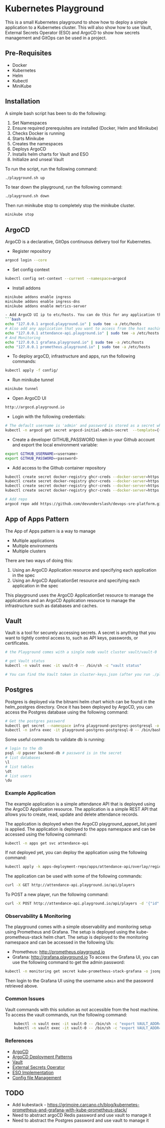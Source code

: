# Kubernetes Playground
This is a small Kubernetes playground to show how to deploy a simple application to a Kubernetes cluster. This will also show how to use Vault, External Secrets Operator (ESO) and ArgoCD to show how secrets management and GitOps can be used in a project.

## Pre-Requisites
- Docker
- Kubernetes
- Helm
- Kubectl
- MiniKube

## Installation
A simple bash script has been to do the following:

1. Set Namespaces
2. Ensure required prerequisites are installed (Docker, Helm and Minikube)
3. Checks Docker is running
4. Starts Minikube
5. Creates the namespaces
6. Deploys ArgoCD
7. Installs helm charts for Vault and ESO
8. Initialize and unseal Vault

To run the script, run the following command:
```bash
./playground.sh up
```

To tear down the playground, run the following command:
```bash
./playground.sh down
```

Then run minikube stop to completely stop the minikube cluster.
```bash
minikube stop
```

## ArgoCD 
ArgoCD is a declarative, GitOps continuous delivery tool for Kubernetes.

- Register repository
```bash
argocd login --core
```

- Set config context
```bash
kubectl config set-context --current --namespace=argocd
```

- Install addons
```bash
minikube addons enable ingress
minikube addons enable ingress-dns
minikube addons enable metrics-server

- Add ArgoCD UI ip to etc/hosts. You can do this for any application that you want to access from the host machine and you have provided and ingress or a load balancer manifest.
```bash
echo "127.0.0.1 argocd.playground.io" | sudo tee -a /etc/hosts
# Also add any application that you want to access from the host machine, eg:
echo "127.0.0.1 attendance-api.playground.io" | sudo tee -a /etc/hosts
# And Monitoring
echo "127.0.0.1 grafana.playground.io" | sudo tee -a /etc/hosts
echo "127.0.0.1 prometheus.playground.io" | sudo tee -a /etc/hosts
```

- To deploy argoCD, infrastructure and apps, run the following commands:

```bash
kubectl apply -f config/
```

- Run minikube tunnel
```bash
minikube tunnel
```

- Open ArgoCD UI
```bash
http://argocd.playground.io
```

- Login with the following credentials:
```bash
# The default username is 'admin' and password is stored as a secret which can be retrieved using:
kubectl -n argocd get secret argocd-initial-admin-secret  --template={{.data.password}} | base64 --decode
```

- Create a developer GITHUB_PASSWORD token in your Github account and export the local environment variable:
```bash
export GITHUB_USERNAME=<username>
export GITHUB_PASSWORD=<password>
```

- Add access to the Github container repository
```bash
kubectl create secret docker-registry ghcr-creds --docker-server=https://ghcr.io --docker-username=$GITHUB_USERNAME --docker-password=$GITHUB_PASSWORD --docker-email=$GITHUB_USERNAME -n argocd
kubectl create secret docker-registry ghcr-creds --docker-server=https://ghcr.io --docker-username=$GITHUB_USERNAME --docker-password=$GITHUB_PASSWORD --docker-email=$GITHUB_USERNAME -n apps
kubectl create secret docker-registry ghcr-creds --docker-server=https://ghcr.io --docker-username=$GITHUB_USERNAME --docker-password=$GITHUB_PASSWORD --docker-email=$GITHUB_USERNAME -n infra
kubectl create secret docker-registry ghcr-creds --docker-server=https://ghcr.io --docker-username=$GITHUB_USERNAME --docker-password=$GITHUB_PASSWORD --docker-email=$GITHUB_USERNAME -n external-secrets
```


```bash
# Add repo
argocd repo add https://github.com/devunderslash/devops-sre-platform.git --username $GITHUB_USERNAME --password $GITHUB_PASSWORD
```

## App of Apps Pattern
The App of Apps pattern is a way to manage
- Multiple applications
- Multiple environments
- Multiple clusters

There are two ways of doing this:
1. Using an ArgoCD Application resource and specifying each application in the spec
2. Using an ArgoCD ApplicationSet resource and specifying each application in the spec

This playground uses the ArgoCD ApplicationSet resource to manage the applications and an ArgoCD Application resource to manage the infrastructure such as databases and caches.


## Vault
Vault is a tool for securely accessing secrets. A secret is anything that you want to tightly control access to, such as API keys, passwords, or certificates.
```bash
# the Playground comes with a single node vault cluster vault/vault-0

# get Vault status
kubectl -n vault exec -it vault-0 -- /bin/sh -c "vault status"

# You can find the Vault token in cluster-keys.json (after you run ./playground.sh up)
```

## Postgres
Postgres is deployed via the bitnami helm chart which can be found in the helm_postgres directory. Once it has been deployed by ArgoCD, you can access the Postgres database using the following command:
```bash
# Get the postgres password
kubectl get secret --namespace infra playground-postgres-postgresql -o jsonpath="{.data.postgres-password}" | base64 -d 
kubectl -n infra exec -it playground-postgres-postgresql-0 -- /bin/bash
```

Some useful commands to validate db is running:
```bash
# login to the db
psql -U pguser backend-db # password is in the secret
# list databases
\l
# list tables
\dt
# list users
\du
```

### Example Application
The example application is a simple attendance API that is deployed using the ArgoCD Application resource. The application is a simple REST API that allows you to create, read, update and delete attendance records.

The application is deployed when the ArgoCD playground_appset_list.yaml is applied. The application is deployed to the apps namespace and can be accessed using the following command:
```bash
kubectl -n apps get svc attendance-api
```

If not deployed yet, you can deploy the application using the following command:
```bash
kubectl apply -k apps-deployment-repo/apps/attendance-api/overlay/region1-dev -n apps
```

The application can be used with some of the following commands:
```bash
curl -X GET http://attendance-api.playground.io/api/players
```
To POST a new player, run the following command:
```bash
curl -X POST http://attendance-api.playground.io/api/players -d '{"id": "1", "name": "John Doe", "dob": "2000-05-15", "joined_group_date": "2023-01-06"}' -H "Content-Type: application/json"
```

### Observability & Monitoring
The playground comes with a simple observability and monitoring setup using Prometheus and Grafana. The setup is deployed using the kube-prometheus-stack helm chart. The setup is deployed to the monitoring namespace and can be accessed in the following UIs:
- Prometheus: http://prometheus.playground.io
- Grafana: http://grafana.playground.io
To access the Grafana UI, you can use the following command to get the admin password:
```bash
kubectl -n monitoring get secret kube-prometheus-stack-grafana -o jsonpath="{.data.admin-password}" | base64 --decode 
```
Then login to the Grafana UI using the username `admin` and the password retrieved above.  



### Common Issues

Vault commands with this solution as not accessible from the host machine. To access the vault commands, run the following command:
```bash
    kubectl -n vault exec -it vault-0 -- /bin/sh -c "export VAULT_ADDR=http://127.0.0.1:8200 && export VAULT_TOKEN=<vault-token> && vault kv get argocd/example-secret"
    kubectl -n vault exec -it vault-0 -- /bin/sh -c "export VAULT_ADDR=http://127.0.0.1:8200 && export VAULT_TOKEN=<vault-token> && vault kv list argocd"
```


### References
- [ArgoCD](https://argo-cd.readthedocs.io/en/stable/)
- [ArgoCD Deployment Patterns](https://platform.cloudogu.com/en/blog/gitops-repository-patterns-part-6-examples/)
- [Vault](https://www.vaultproject.io/)
- [External Secrets Operator](https://external-secrets.io/latest/provider/kubernetes/)
- [ESO Implementation](https://colinwilson.uk/2022/08/22/secrets-management-with-external-secrets-argo-cd-and-gitops/)
- [Config file Management](https://www.geeksforgeeks.org/kubernetes-injecting-configmap-as-files/)

## TODO
- Add kubestack - https://grimoire.carcano.ch/blog/kubernetes-prometheus-and-grafana-with-kube-prometheus-stack/
- Need to abstract argoCD Redis password and use vault to manage it
- Need to abstract the Postgres password and use vault to manage it

